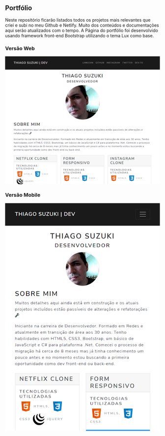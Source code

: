 ## Portfólio

Neste repositório ficarão listados todos os projetos mais relevantes que criei e subi no meu Github e Netlify.
Muito dos conteúdos e documentações aqui serão atualizados com o tempo.
A Página do portfólio foi desenvolvido usando framework front-end Bootstrap utilizando o tema Lux como base.

### Versão Web

![versão desktop](/preview_desktop.png)

### Versão Mobile

![versão mobile](/preview_mobile.png)
